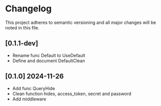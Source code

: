 # Changelog

This project adheres to semantic versioning and all major changes will
be noted in this file.

## [0.1.1-dev]

- Rename func Default to UseDefault
- Define and document DefaultClean

## [0.1.0] 2024-11-26

- Add func QueryHide
- Clean function hides, access_token, secret and password 
- Add middleware

